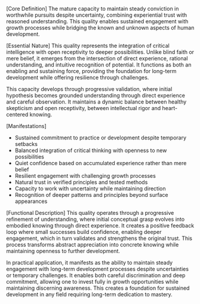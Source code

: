 [Core Definition]
The mature capacity to maintain steady conviction in worthwhile pursuits despite uncertainty, combining experiential trust with reasoned understanding. This quality enables sustained engagement with growth processes while bridging the known and unknown aspects of human development.

[Essential Nature]
This quality represents the integration of critical intelligence with open receptivity to deeper possibilities. Unlike blind faith or mere belief, it emerges from the intersection of direct experience, rational understanding, and intuitive recognition of potential. It functions as both an enabling and sustaining force, providing the foundation for long-term development while offering resilience through challenges.

This capacity develops through progressive validation, where initial hypothesis becomes grounded understanding through direct experience and careful observation. It maintains a dynamic balance between healthy skepticism and open receptivity, between intellectual rigor and heart-centered knowing.

[Manifestations]
- Sustained commitment to practice or development despite temporary setbacks
- Balanced integration of critical thinking with openness to new possibilities
- Quiet confidence based on accumulated experience rather than mere belief
- Resilient engagement with challenging growth processes
- Natural trust in verified principles and tested methods
- Capacity to work with uncertainty while maintaining direction
- Recognition of deeper patterns and principles beyond surface appearances

[Functional Description]
This quality operates through a progressive refinement of understanding, where initial conceptual grasp evolves into embodied knowing through direct experience. It creates a positive feedback loop where small successes build confidence, enabling deeper engagement, which in turn validates and strengthens the original trust. This process transforms abstract appreciation into concrete knowing while maintaining openness to further development.

In practical application, it manifests as the ability to maintain steady engagement with long-term development processes despite uncertainties or temporary challenges. It enables both careful discrimination and deep commitment, allowing one to invest fully in growth opportunities while maintaining discerning awareness. This creates a foundation for sustained development in any field requiring long-term dedication to mastery.